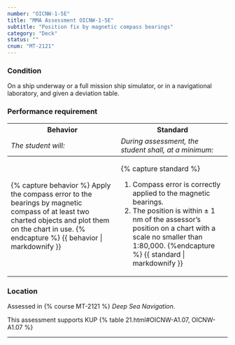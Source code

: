 ```yaml
---
number: "OICNW-1-5E"
title: "MMA Assessment OICNW-1-5E"
subtitle: "Position fix by magnetic compass bearings"
category: "Deck"
status: ""
cnum: "MT-2121"
---
```

### Condition

On a ship underway or a full mission ship simulator, or in a navigational laboratory, and given a deviation table.

### Performance requirement 

<table width='100%' class='Guidelines'>
 <thead>
 <tr>
     <th class='thirty'>Behavior</th>
     <th class='seventy'>Standard</th>
 </tr>
 <tr>
     <td><em>The student will:</em></td>
     <td><em>During assessment, the student shall, at a minimum:</em></td>
 </tr>
 </thead>
 <tbody>
 

<tr><td>

{% capture behavior %}
Apply the compass error to the bearings by magnetic compass of at least two charted objects and plot them on the chart in use.
{% endcapture %}
{{ behavior | markdownify }}

</td><td>

{% capture standard %}
1. Compass error is correctly applied to the magnetic bearings.
2. The position is within ± 1 nm of the assessor’s position on a chart with a scale no smaller than 1:80,000.
{%endcapture %}
{{ standard | markdownify }}

</td></tr>



 </tbody>
 </table>

### Location

Assessed in  {% course  MT-2121 %}  *Deep Sea Navigation*.

This assessment supports KUP {% table 21.html#OICNW-A1.07, OICNW-A1.07 %}

***

